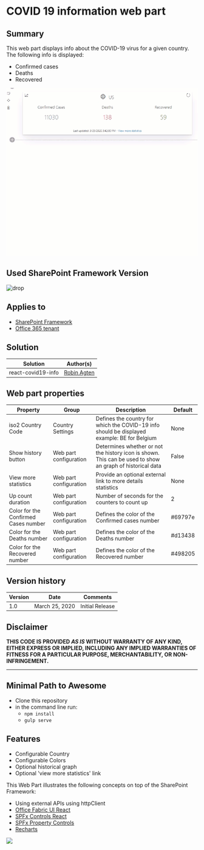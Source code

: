 # COVID 19 information web part

## Summary

This web part displays info about the COVID-19 virus for a given country.
The following info is displayed:
 - Confirmed cases
 - Deaths
 - Recovered

![COVID-19 info](./assets/covid-counter.gif)

## Used SharePoint Framework Version

![drop](https://img.shields.io/badge/version-1.10.0-green.svg)

## Applies to

* [SharePoint Framework](https:/dev.office.com/sharepoint)
* [Office 365 tenant](https://dev.office.com/sharepoint/docs/spfx/set-up-your-development-environment)


## Solution

Solution|Author(s)
--------|---------
react-covid19-info | [Robin Agten](https://twitter.com/AgtenRobin)

## Web part properties

| Property                             	| Group                  	| Description                                                                                               	| Default 	|
|--------------------------------------	|------------------------	|-----------------------------------------------------------------------------------------------------------	|---------	|
| iso2 Country Code                    	| Country Settings       	| Defines the country for which the COVID-19 info should be displayed example: BE for Belgium               	| None    	|
| Show history button                  	| Web part configuration 	| Determines whether or not the history icon is shown. This can be used to show an graph of historical data 	| False   	|
| View more statistics                 	| Web part configuration 	| Provide an optional external link to more details statistics                                              	| None    	|
| Up count duration                    	| Web part configuration 	| Number of seconds for the counters to count up                                                            	| 2       	|
| Color for the Confirmed Cases number 	| Web part configuration 	| Defines the color of the Confirmed cases number                                                           	| #69797e 	|
| Color for the Deaths number          	| Web part configuration 	| Defines the color of the Deaths number                                                                    	| #d13438 	|
| Color for the Recovered number       	| Web part configuration 	| Defines the color of the Recovered number                                                                 	| #498205 	|

## Version history

Version|Date|Comments
-------|----|--------
1.0|March 25, 2020|Initial Release

## Disclaimer

**THIS CODE IS PROVIDED *AS IS* WITHOUT WARRANTY OF ANY KIND, EITHER EXPRESS OR IMPLIED, INCLUDING ANY IMPLIED WARRANTIES OF FITNESS FOR A PARTICULAR PURPOSE, MERCHANTABILITY, OR NON-INFRINGEMENT.**

---

## Minimal Path to Awesome

* Clone this repository
* in the command line run:
  * `npm install`
  * `gulp serve`


## Features

 * Configurable Country
 * Configurable Colors
 * Optional historical graph
 * Optional 'view more statistics' link

This Web Part illustrates the following concepts on top of the SharePoint Framework:

* Using external APIs using httpClient
* [Office Fabric UI React](https://developer.microsoft.com/en-us/fabric#/)
* [SPFx Controls React](https://sharepoint.github.io/sp-dev-fx-controls-react/)
* [SPFx Property Controls](https://sharepoint.github.io/sp-dev-fx-property-controls/)
* [Recharts](http://recharts.org/en-US/)

<img src="https://telemetry.sharepointpnp.com/sp-dev-fx-webparts/samples/react-covid19-info" />

